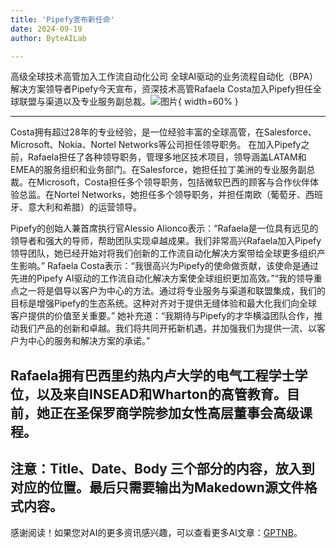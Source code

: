 ```yaml
---
title: 'Pipefy宣布新任命'
date: 2024-09-19
author: ByteAILab

---
```


高级全球技术高管加入工作流自动化公司
全球AI驱动的业务流程自动化（BPA）解决方案领导者Pipefy今天宣布，资深技术高管Rafaela Costa加入Pipefy担任全球联盟与渠道以及专业服务副总裁。![图片](https://ai-techpark.com/wp-content/uploads/2024/09/Pipefy-1-960x540.jpg){ width=60% }

---
Costa拥有超过28年的专业经验，是一位经验丰富的全球高管，在Salesforce、Microsoft、Nokia、Nortel Networks等公司担任领导职务。
在加入Pipefy之前，Rafaela担任了各种领导职务，管理多地区技术项目，领导涵盖LATAM和EMEA的服务组织和业务部门。在Salesforce，她担任拉丁美洲的专业服务副总裁。在Microsoft，Costa担任多个领导职务，包括微软巴西的顾客与合作伙伴体验总监。在Nortel Networks，她担任多个领导职务，并担任南欧（葡萄牙、西班牙、意大利和希腊）的运营领导。

Pipefy的创始人兼首席执行官Alessio Alionco表示：“Rafaela是一位具有远见的领导者和强大的导师，帮助团队实现卓越成果。我们非常高兴Rafaela加入Pipefy领导团队，她已经开始对将我们创新的工作流自动化解决方案带给全球更多组织产生影响。”
Rafaela Costa表示：“我很高兴为Pipefy的使命做贡献，该使命是通过先进的Pipefy AI驱动的工作流自动化解决方案使全球组织更加高效。”“我的领导重点之一将是倡导以客户为中心的方法。通过将专业服务与渠道和联盟集成，我们的目标是增强Pipefy的生态系统。这种对齐对于提供无缝体验和最大化我们向全球客户提供的价值至关重要。”
她补充道：“我期待与Pipefy的才华横溢团队合作，推动我们产品的创新和卓越。我们将共同开拓新机遇，并加强我们为提供一流、以客户为中心的服务和解决方案的承诺。”

Rafaela拥有巴西里约热内卢大学的电气工程学士学位，以及来自INSEAD和Wharton的高管教育。目前，她正在圣保罗商学院参加女性高层董事会高级课程。
---
注意：Title、Date、Body 三个部分的内容，放入到对应的位置。最后只需要输出为Makedown源文件格式内容。
---
感谢阅读！如果您对AI的更多资讯感兴趣，可以查看更多AI文章：[GPTNB](https://gptnb.com)。